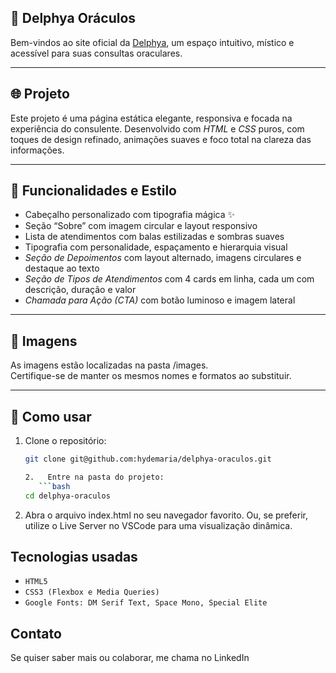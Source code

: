 
 ## 🔮 Delphya Oráculos




Bem-vindos ao site oficial da [Delphya](https://delphya.netlify.app/), um espaço intuitivo, místico e acessível para suas consultas oraculares.


---

## 🌐 Projeto

Este projeto é uma página estática elegante, responsiva e focada na experiência do consulente. Desenvolvido com *HTML* e *CSS* puros, com toques de design refinado, animações suaves e foco total na clareza das informações.

---

## 🎨 Funcionalidades e Estilo

- Cabeçalho personalizado com tipografia mágica ✨  
- Seção “Sobre” com imagem circular e layout responsivo  
- Lista de atendimentos com balas estilizadas e sombras suaves  
- Tipografia com personalidade, espaçamento e hierarquia visual  
- *Seção de Depoimentos* com layout alternado, imagens circulares e destaque ao texto  
- *Seção de Tipos de Atendimentos* com 4 cards em linha, cada um com descrição, duração e valor  
- *Chamada para Ação (CTA)* com botão luminoso e imagem lateral

---

## 📸 Imagens

As imagens estão localizadas na pasta /images.  
Certifique-se de manter os mesmos nomes e formatos ao substituir.

---

## 🚀 Como usar

1. Clone o repositório:

   ```bash
   git clone git@github.com:hydemaria/delphya-oraculos.git

   2.	Entre na pasta do projeto:
      ```bash
   cd delphya-oraculos

3.	Abra o arquivo index.html no seu navegador favorito.
Ou, se preferir, utilize o Live Server no VSCode para uma visualização dinâmica.

## Tecnologias usadas

- `HTML5` 
- `CSS3 (Flexbox e Media Queries)` 
- `Google Fonts: DM Serif Text, Space Mono, Special Elite`


## Contato
Se quiser saber mais ou colaborar, me chama no LinkedIn 

